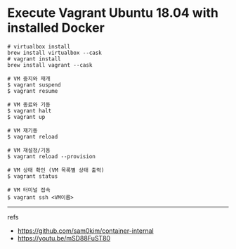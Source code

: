 # Execute Vagrant Ubuntu 18.04 with installed Docker 
```
# virtualbox install
brew install virtualbox --cask
# vagrant install
brew install vagrant --cask

# VM 중지와 재개
$ vagrant suspend
$ vagrant resume

# VM 종료와 기동
$ vagrant halt
$ vagrant up

# VM 재기동
$ vagrant reload

# VM 재설정/기동
$ vagrant reload --provision

# VM 상태 확인 (VM 목록별 상태 출력)
$ vagrant status

# VM 터미널 접속
$ vagrant ssh <VM이름>
```


---
refs 
- https://github.com/sam0kim/container-internal
- https://youtu.be/mSD88FuST80
